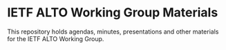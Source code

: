 # IETF ALTO Working Group Materials

This repository holds agendas, minutes, presentations and other materials for the IETF ALTO Working Group.
